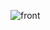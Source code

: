 ![front](https://user-images.githubusercontent.com/34468449/162636144-23a21d4e-04ee-40c7-a84a-c2656cbfe95f.png)
